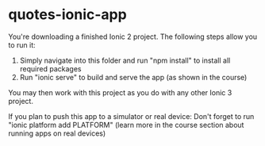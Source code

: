 # quotes-ionic-app

You're downloading a finished Ionic 2 project. The following steps allow you to run it:

1) Simply navigate into this folder and run "npm install" to install all required packages
2) Run "ionic serve" to build and serve the app (as shown in the course)

You may then work with this project as you do with any other Ionic 3 project.

If you plan to push this app to a simulator or real device: Don't forget to run "ionic platform add PLATFORM" (learn more in the course section about running apps on real devices)
